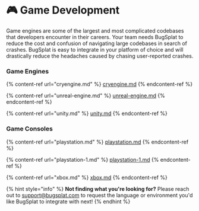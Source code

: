 # 🎮 Game Development

Game engines are some of the largest and most complicated codebases that developers encounter in their careers. Your team needs BugSplat to reduce the cost and confusion of navigating large codebases in search of crashes. BugSplat is easy to integrate in your platform of choice and will drastically reduce the headaches caused by chasing user-reported crashes.

### Game Engines

{% content-ref url="cryengine.md" %}
[cryengine.md](cryengine.md)
{% endcontent-ref %}

{% content-ref url="unreal-engine.md" %}
[unreal-engine.md](unreal-engine.md)
{% endcontent-ref %}

{% content-ref url="unity.md" %}
[unity.md](unity.md)
{% endcontent-ref %}

### Game Consoles&#x20;

{% content-ref url="playstation.md" %}
[playstation.md](playstation.md)
{% endcontent-ref %}

{% content-ref url="playstation-1.md" %}
[playstation-1.md](playstation-1.md)
{% endcontent-ref %}

{% content-ref url="xbox.md" %}
[xbox.md](xbox.md)
{% endcontent-ref %}



{% hint style="info" %}
**Not finding what you're looking for?**  Please reach out to [support@bugsplat.com](mailto:support@bugsplat.com) to request the language or environment you'd like BugSplat to integrate with next!
{% endhint %}

